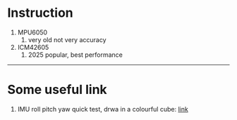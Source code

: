 # Instruction

1. MPU6050
   1. very old not very accuracy
2. ICM42605
   1. 2025 popular, best performance

---
# Some useful link
1. IMU roll pitch yaw quick test, drwa in a colourful cube: [link](https://github.com/thecountoftuscany/PyTeapot-Quaternion-Euler-cube-rotation)
   